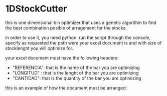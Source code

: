 # 1DStockCutter
this is one dimensional bin optimizer that uses a genetic algorithm to find the best combination posible of arragement for the stocks.

in order to use it, you need python: run the script through the console, specify as requested the path were your excel document is and with size of stocklenght you will optimize for.

your excel document must have the following headers:
* "REFERENCIA": that is the name of the bar you are optimizing
* "LONGITUD" : that is the lenght of the bar you are optimizing
* "CANTIDAD": that is the quantity of the bar you are optimizing

this is an example of how the document must be arranged:


